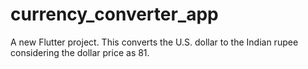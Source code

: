 # currency_converter_app

A new Flutter project.
This converts the U.S. dollar to the Indian rupee considering the dollar price as 81.
